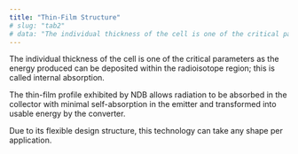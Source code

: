 ```yaml
---
title: "Thin-Film Structure"
# slug: "tab2"
# data: "The individual thickness of the cell is one of the critical parameters as the energy produced can be deposited within the radioisotope region; this is called internal absorption. The thin-film profile exhibited by NDB allows radiation to be absorbed in the collector with minimal self-absorption in the emitter and transformed into usable energy by the converter. Due to its flexible design structure, this technology can take any shape per application."
---
```


The individual thickness of the cell is one of the critical parameters as the energy produced can be deposited within the radioisotope region; this is called internal absorption. 

<p class="mt-2">
The thin-film profile exhibited by NDB allows radiation to be absorbed in the collector with minimal self-absorption in the emitter and transformed into usable energy by the converter.
</p>

<p class="mt-2">Due to its flexible design structure, this technology can take any shape per application.
</p>
